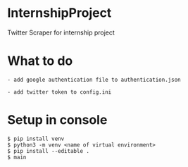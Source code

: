 # InternshipProject
Twitter Scraper for internship project

# What to do 
    - add google authentication file to authentication.json

    - add twitter token to config.ini

# Setup in console

```
$ pip install venv
$ python3 -m venv <name of virtual environment>
$ pip install --editable .
$ main

```